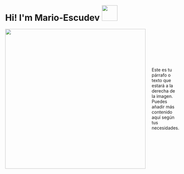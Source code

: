 # Hi! I'm Mario-Escudev <img src="https://media.giphy.com/media/lRq4DGfsM9VPBGKaOa/giphy.gif" width="50px">


<!-- Markdown -->

<div style="display: flex; align-items: center;">
  <img src="https://media.giphy.com/media/0TtX2qqpxp3pIafzio/giphy.gif" width="450px">

  <div style="margin-left: 20px;">
    Este es tu párrafo o texto que estará a la derecha de la imagen.
    Puedes añadir más contenido aquí según tus necesidades.
  </div>
</div>
